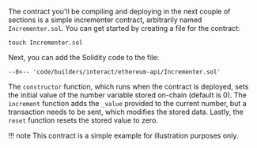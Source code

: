 The contract you'll be compiling and deploying in the next couple of sections is a simple incrementer contract, arbitrarily named `Incrementer.sol`. You can get started by creating a file for the contract:

```
touch Incrementer.sol
```

Next, you can add the Solidity code to the file:

```solidity
--8<-- 'code/builders/interact/ethereum-api/Incrementer.sol'
```

The `constructor` function, which runs when the contract is deployed, sets the initial value of the number variable stored on-chain (default is 0). The `increment` function adds the `_value` provided to the current number, but a transaction needs to be sent, which modifies the stored data. Lastly, the `reset` function resets the stored value to zero.

!!! note
    This contract is a simple example for illustration purposes only.